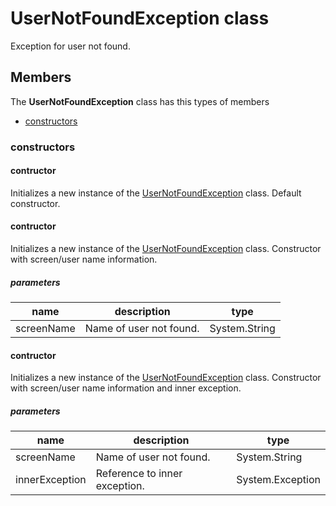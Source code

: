 
# UserNotFoundException class

Exception for user not found.

## Members

The **UserNotFoundException** class has this types of members

* [constructors](#constructors)

### constructors

#### contructor

Initializes a new instance of the [UserNotFoundException](Microsoft_Toolkit_Uwp_Services_Exceptions_UserNotFoundException.md) class.            Default constructor.

#### contructor

Initializes a new instance of the [UserNotFoundException](Microsoft_Toolkit_Uwp_Services_Exceptions_UserNotFoundException.md) class.            Constructor with screen/user name information.

##### parameters



| name | description | type |
| --- | --- | --- |
| screenName | Name of user not found. | System.String |

#### contructor

Initializes a new instance of the [UserNotFoundException](Microsoft_Toolkit_Uwp_Services_Exceptions_UserNotFoundException.md) class.            Constructor with screen/user name information and inner exception.

##### parameters



| name | description | type |
| --- | --- | --- |
| screenName | Name of user not found. | System.String |
| innerException | Reference to inner exception. | System.Exception |
